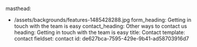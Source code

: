 masthead:
  - /assets/backgrounds/features-1485428288.jpg
form_heading: Getting in touch with the team is easy
contact_heading: Other ways to contact us
heading: Getting in touch with the team is easy
title: Contact
template: contact
fieldset: contact
id: de627bca-7595-429e-9b41-ad58703916d7
